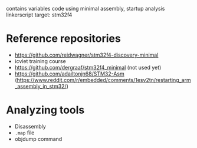 contains variables code using minimal
assembly, startup analysis
linkerscript
target: stm32f4

# Reference repositories
- https://github.com/reidwagner/stm32f4-discovery-minimal
- icviet training course
- https://github.com/dergraaf/stm32f4_minimal (not used yet)
- https://github.com/adailtonjn68/STM32-Asm (https://www.reddit.com/r/embedded/comments/1esv2tn/restarting_arm_assembly_in_stm32/)
# Analyzing tools
- Disassembly
- `.map` file
- objdump command